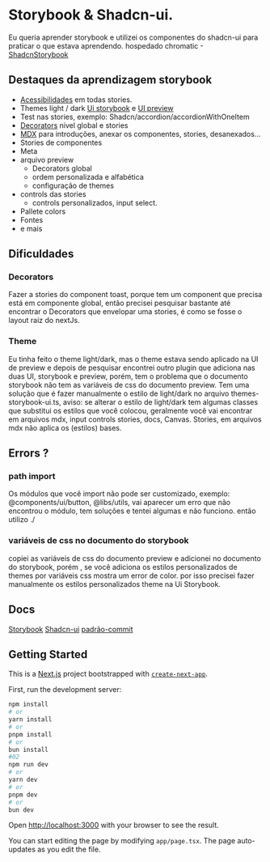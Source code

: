 # Storybook & Shadcn-ui.
Eu queria aprender storybook e utilizei os componentes do shadcn-ui para praticar o que estava aprendendo.
hospedado chromatic -[ShadcnStorybook](https://65711ecf32bae758b457ae34-uryqbzvojc.chromatic.com/?path=/docs/shadcn-button--docs)

## Destaques da aprendizagem storybook
- [Acessibilidades](https://storybook.js.org/addons/@storybook/addon-a11y) em todas stories.
- Themes light / dark [Ui storybook]() e [UI preview](https://storybook.js.org/recipes/tailwindcss)
- Test nas stories, exemplo: Shadcn/accordion/accordionWithOneItem
- [Decorators](https://storybook.js.org/docs/writing-stories/decorators) nivel global e stories
- [MDX](https://storybook.js.org/docs/writing-docs/mdx) para introduções, anexar os componentes, stories, desanexados...
- Stories de componentes
- Meta
- arquivo preview
  - Decorators global
  - ordem personalizada e alfabética
  - configuração de themes
- controls das stories
  - controls personalizados, input select.
- Pallete colors
- Fontes
- e mais

## Dificuldades
### Decorators 
Fazer a stories do component toast, porque tem um component <Toaster/> que precisa está em componente global, então precisei pesquisar bastante até encontrar o Decorators que envelopar uma stories, é como se fosse o layout raiz do nextJs.

### Theme
Eu tinha feito o theme light/dark, mas o theme estava sendo aplicado na UI de preview e depois de pesquisar encontrei outro plugin que adiciona nas duas UI, storybook e preview, porém, tem o problema que o documento storybook não tem as variáveis de css do documento preview. Tem uma solução que é fazer manualmente o estilo de light/dark no arquivo themes-storybook-ui.ts, aviso: se alterar o estilo de light/dark tem algumas classes que substitui os estilos que você colocou, geralmente você vai encontrar em arquivos mdx, input controls stories, docs,
Canvas.
Stories, em arquivos mdx não aplica os (estilos) bases.

## Errors ?
### path import
Os módulos que você import não pode ser customizado, exemplo: @components/ui/button, @libs/utils, vai aparecer um erro que não encontrou o módulo, tem soluções e tentei algumas e não funciono. então utilizo ./
### variáveis de css no documento do storybook
copiei as variáveis de css do documento preview e adicionei no documento do storybook, porém , se você adiciona os estilos personalizados de themes por variáveis css mostra um error de color. por isso precisei fazer manualmente os estilos personalizados theme na Ui Storybook.

## Docs 
[Storybook](https://storybook.js.org/)
[Shadcn-ui](https://ui.shadcn.com/)
[padrão-commit](https://github.com/iuricode/padroes-de-commits)

## Getting Started

This is a [Next.js](https://nextjs.org/) project bootstrapped with [`create-next-app`](https://github.com/vercel/next.js/tree/canary/packages/create-next-app).

First, run the development server:

```bash
npm install
# or
yarn install
# or
pnpm install
# or
bun install 
#02
npm run dev
# or
yarn dev
# or
pnpm dev
# or
bun dev
```

Open [http://localhost:3000](http://localhost:3000) with your browser to see the result.

You can start editing the page by modifying `app/page.tsx`. The page auto-updates as you edit the file.

